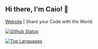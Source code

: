 ## Hi there, I'm Caio! 👋

[Website](http://caiodsa-lab.github.io) | Share your Code with the World.

[![Github Status](https://github-readme-stats.vercel.app/api?username=caiodsa-lab&show_icons=true&include_all_commits=true&count_privates=true)](https://github.com/caiodsa-lab)

[![Top Languages](https://github-readme-stats.vercel.app/api/top-langs/?username=caiodsa-lab&langs_count=8&layout=compact)](https://github.com/caiodsa-lab)
